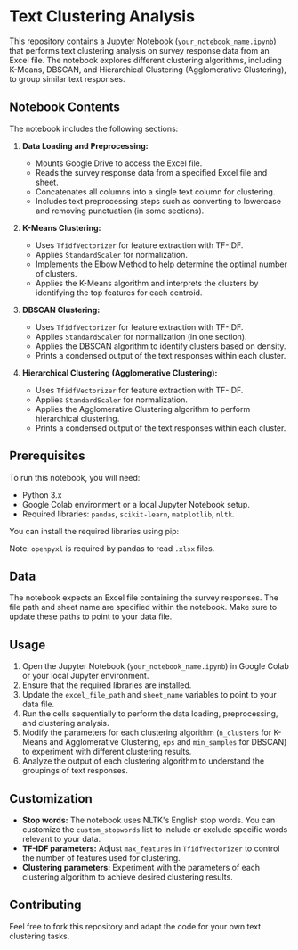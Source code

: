 # Text Clustering Analysis

This repository contains a Jupyter Notebook (`your_notebook_name.ipynb`) that performs text clustering analysis on survey response data from an Excel file. The notebook explores different clustering algorithms, including K-Means, DBSCAN, and Hierarchical Clustering (Agglomerative Clustering), to group similar text responses.

## Notebook Contents

The notebook includes the following sections:

1.  **Data Loading and Preprocessing:**
    *   Mounts Google Drive to access the Excel file.
    *   Reads the survey response data from a specified Excel file and sheet.
    *   Concatenates all columns into a single text column for clustering.
    *   Includes text preprocessing steps such as converting to lowercase and removing punctuation (in some sections).

2.  **K-Means Clustering:**
    *   Uses `TfidfVectorizer` for feature extraction with TF-IDF.
    *   Applies `StandardScaler` for normalization.
    *   Implements the Elbow Method to help determine the optimal number of clusters.
    *   Applies the K-Means algorithm and interprets the clusters by identifying the top features for each centroid.

3.  **DBSCAN Clustering:**
    *   Uses `TfidfVectorizer` for feature extraction with TF-IDF.
    *   Applies `StandardScaler` for normalization (in one section).
    *   Applies the DBSCAN algorithm to identify clusters based on density.
    *   Prints a condensed output of the text responses within each cluster.

4.  **Hierarchical Clustering (Agglomerative Clustering):**
    *   Uses `TfidfVectorizer` for feature extraction with TF-IDF.
    *   Applies `StandardScaler` for normalization.
    *   Applies the Agglomerative Clustering algorithm to perform hierarchical clustering.
    *   Prints a condensed output of the text responses within each cluster.

## Prerequisites

To run this notebook, you will need:

*   Python 3.x
*   Google Colab environment or a local Jupyter Notebook setup.
*   Required libraries: `pandas`, `scikit-learn`, `matplotlib`, `nltk`.

You can install the required libraries using pip:


Note: `openpyxl` is required by pandas to read `.xlsx` files.

## Data

The notebook expects an Excel file containing the survey responses. The file path and sheet name are specified within the notebook. Make sure to update these paths to point to your data file.

## Usage

1.  Open the Jupyter Notebook (`your_notebook_name.ipynb`) in Google Colab or your local Jupyter environment.
2.  Ensure that the required libraries are installed.
3.  Update the `excel_file_path` and `sheet_name` variables to point to your data file.
4.  Run the cells sequentially to perform the data loading, preprocessing, and clustering analysis.
5.  Modify the parameters for each clustering algorithm (`n_clusters` for K-Means and Agglomerative Clustering, `eps` and `min_samples` for DBSCAN) to experiment with different clustering results.
6.  Analyze the output of each clustering algorithm to understand the groupings of text responses.

## Customization

*   **Stop words:** The notebook uses NLTK's English stop words. You can customize the `custom_stopwords` list to include or exclude specific words relevant to your data.
*   **TF-IDF parameters:** Adjust `max_features` in `TfidfVectorizer` to control the number of features used for clustering.
*   **Clustering parameters:** Experiment with the parameters of each clustering algorithm to achieve desired clustering results.

## Contributing

Feel free to fork this repository and adapt the code for your own text clustering tasks.


